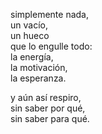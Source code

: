 simplemente nada,  
un vacío,  
un hueco  
que lo engulle todo:  
la energía,  
la motivación,  
la esperanza.

y aún así respiro,  
sin saber por qué,  
sin saber para qué.
